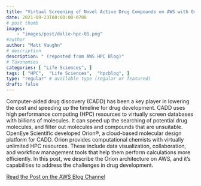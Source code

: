 ```yaml
---
title: "Virtual Screening of Novel Active Drug Compounds on AWS with Orion®"
date: 2021-09-23T00:00:00-0700
# post thumb
images:
    - "images/post/dalle-hpc-01.png"
#author
author: "Matt Vaughn"
# description
description: " (reposted from AWS HPC Blog)"
# Taxonomies
categories: [ "Life Sciences", ]
tags: [ "HPC",  "Life Sciences",  "hpcblog", ]
type: "regular" # available type (regular or featured)
draft: false
---
```


Computer-aided drug discovery (CADD) has been a key player in lowering the cost and speeding up the timeline for drug development. CADD uses high performance computing (HPC) resources to virtually screen databases with billions of molecules. It can speed up the searching of potential drug molecules, and filter out molecules and compounds that are unsuitable. OpenEye Scientific developed Orion®, a cloud-based molecular design platform for CADD. Orion provides computational chemists with virtually unlimited HPC resources. These include data visualization, collaboration, and workflow management tools that help them perform calculations more efficiently. In this post, we describe the Orion architecture on AWS, and it’s capabilities to address the challenges in drug development.

<a href="https://aws.amazon.com/blogs/hpc/virtual-screening-of-drug-compounds-with-orion/" class="btn btn-primary btn-lg active" role="button" aria-pressed="true" style="margin-top: 8px;">Read the Post on the AWS Blog Channel</a>